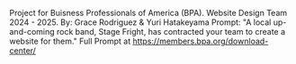 Project for Buisness Professionals of America (BPA).
Website Design Team 2024 - 2025.
By: Grace Rodriguez & Yuri Hatakeyama
Prompt: "A local up-and-coming rock band, Stage Fright, has contracted your team to create a website for them."
Full Prompt at https://members.bpa.org/download-center/
